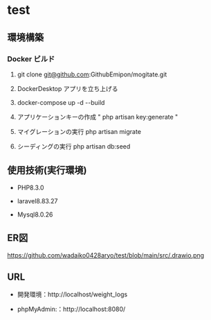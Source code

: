 # test


## 環境構築


### Docker ビルド


1. git clone git@github.com:GithubEmipon/mogitate.git

2. DockerDesktop アプリを立ち上げる

3. docker-compose up -d --build

4. アプリケーションキーの作成
   " php artisan key:generate "

5. マイグレーションの実行
php artisan migrate

6. シーディングの実行
php artisan db:seed




## 使用技術(実行環境)


- PHP8.3.0

- laravel8.83.27

- Mysql8.0.26


## ER図
   https://github.com/wadaiko0428aryo/test/blob/main/src/.drawio.png
## URL

- 開発環境：http://localhost/weight_logs

- phpMyAdmin:：http://localhost:8080/
